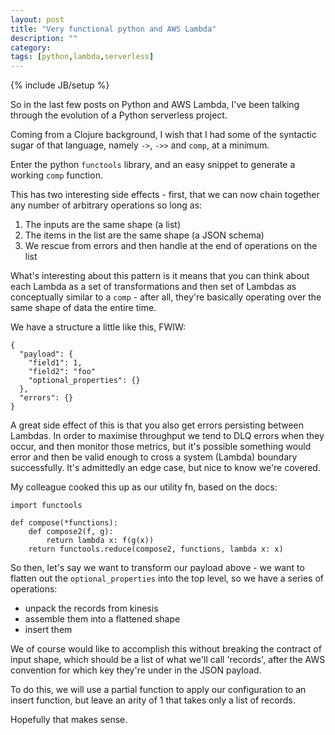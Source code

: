 ```yaml
---
layout: post
title: "Very functional python and AWS Lambda"
description: ""
category: 
tags: [python,lambda,serverless]
---
```

{% include JB/setup %}

So in the last few posts on Python and AWS Lambda, I've been talking through the evolution of a Python serverless project.

Coming from a Clojure background, I wish that I had some of the syntactic sugar of that language, namely `->`, `->>` and `comp`, at a minimum. 

Enter the python `functools` library, and an easy snippet to generate a working `comp` function.

This has two interesting side effects - first, that we can now chain together any number of arbitrary operations so long as:

1. The inputs are the same shape (a list)
2. The items in the list are the same shape (a JSON schema)
3. We rescue from errors and then handle at the end of operations on the list

What's interesting about this pattern is it means that you can think about each Lambda as a set of transformations and then set of Lambdas as conceptually similar to a `comp` - after all, they're basically operating over the same shape of data the entire time.

We have a structure a little like this, FWIW:

```
{
  "payload": {
    "field1": 1,
    "field2": "foo"
    "optional_properties": {}
  },
  "errors": {}
}
```

A great side effect of this is that you also get errors persisting between Lambdas. In order to maximise throughput we tend to DLQ errors when they occur, and then monitor those metrics, but it's possible something would error and then be valid enough to cross a system (Lambda) boundary successfully. It's admittedly an edge case, but nice to know we're covered.

My colleague cooked this up as our utility fn, based on the docs:

```
import functools

def compose(*functions):
    def compose2(f, g):
        return lambda x: f(g(x))
    return functools.reduce(compose2, functions, lambda x: x)
```

So then, let's say we want to transform our payload above - we want to flatten out the `optional_properties` into the top level, so we have a series of operations:

- unpack the records from kinesis
- assemble them into a flattened shape
- insert them

We of course would like to accomplish this without breaking the contract of input shape, which should be a list of what we'll call 'records', after the AWS convention for which key they're under in the JSON payload.

To do this, we will use a partial function to apply our configuration to an insert function, but leave an arity of 1 that takes only a list of records.

<script src="https://gist.github.com/the-frey/83cc0c385de0c23ccdd664845db39e6c.js"></script>

Hopefully that makes sense.